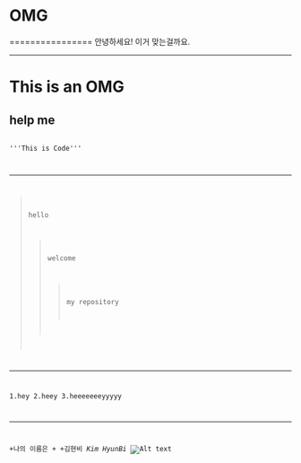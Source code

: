 # OMG
================
안녕하세요! 이거 맞는걸까요.
***
**This is an OMG**
================
  help me
-----------------
<pre>
<code>
'''This is Code'''
</code?
</pre>
***
>hello
>>welcome
>>>my repository
***
1.hey
2.heey
3.heeeeeeeyyyyy
****
+나의 이름은
  +
    +김현비
    _Kim HyunBi_
    ![Alt text](https://user-images.githubusercontent.com/106740347/172789675-a32a103e-02a9-46a8-b416-eb82d76bf6cd.jpg)
